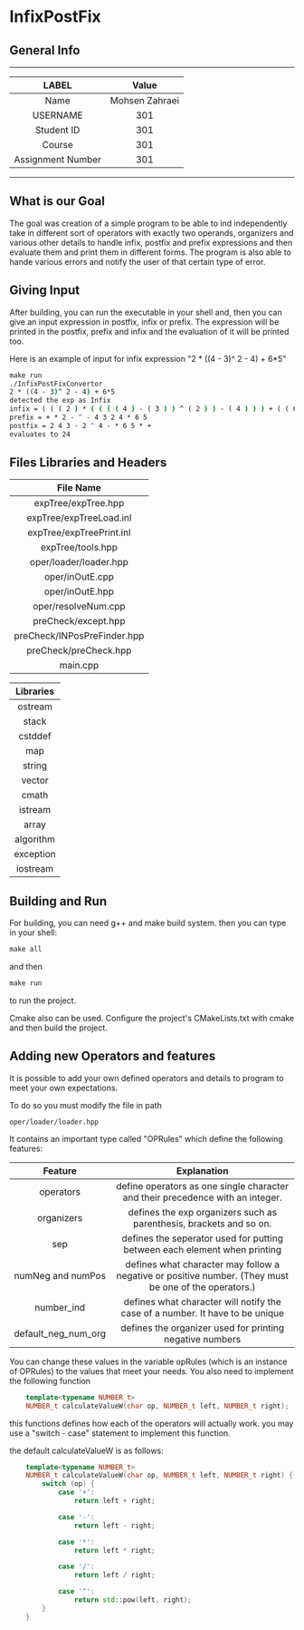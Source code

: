 # InfixPostFix


## General Info
___
|       LABEL       |     Value      |
|:-----------------:|:--------------:|
|       Name        | Mohsen Zahraei |
|     USERNAME      |      301       |
|    Student ID     |      301       |
|      Course       |      301       |
| Assignment Number |      301       |
____

## What is our Goal
The goal was creation of a simple program to be able to
ind independently take in different sort of operators with exactly
two operands, organizers and various other details to handle infix, postfix
 and prefix expressions and then evaluate them and print them in different
forms. The program is also able to hande various errors and notify the user
of that certain type of error.

## Giving Input
After building, you can run the executable in your
shell and, then you can give an input expression in
postfix, infix or prefix. The expression will be printed in
the postfix, prefix and infix and the evaluation of it
will be printed too.

Here is an example of input for infix expression "2 * ((4 - 3)^ 2 - 4) + 6*5"


``` cmd
make run
./InfixPostFixConvertor
2 * ((4 - 3)^ 2 - 4) + 6*5
detected the exp as Infix
infix = ( ( ( 2 ) * ( ( ( ( 4 ) - ( 3 ) ) ^ ( 2 ) ) - ( 4 ) ) ) + ( ( 6 ) * ( 5 ) ) ) 
prefix = + * 2 - ^ - 4 3 2 4 * 6 5 
postfix = 2 4 3 - 2 ^ 4 - * 6 5 * + 
evaluates to 24
```

## Files Libraries and Headers

|          File Name          |                                                                         
|:---------------------------:|
|     expTree/expTree.hpp     |                                            
|   expTree/expTreeLoad.inl   | 
|  expTree/expTreePrint.inl   |        
|      expTree/tools.hpp      |
|   oper/loader/loader.hpp    | 
|       oper/inOutE.cpp       |
|       oper/inOutE.hpp       |
|     oper/resolveNum.cpp     |
|     preCheck/except.hpp     |
| preCheck/INPosPreFinder.hpp |
|    preCheck/preCheck.hpp    |
|          main.cpp           |

| Libraries |                                                                         
|:---------:|
|  ostream  |                                            
|   stack   | 
|  cstddef  |        
|    map    |
|  string   | 
|  vector   |
|   cmath   |
|  istream  |
|   array   |
| algorithm |
| exception |
| iostream  |

## Building and Run

For building, you can need g++ and make build system.
then you can type in your shell:

``` cmd
make all
```

and then
``` cmd
make run
```
to run the project.

Cmake also can be used. Configure the project's CMakeLists.txt
with cmake and then build the project.

## Adding new Operators and features

It is possible to add your own defined operators and 
details to program to meet your own expectations.

To do so you must modify the file in path
```
oper/loader/loader.hpp
```
It contains an important type called "OPRules" which
define the following features:

|       Feature       |                                              Explanation                                              |
|:-------------------:|:-----------------------------------------------------------------------------------------------------:|
|      operators      |            define operators as one single character and their precedence with an integer.             |
|     organizers      |                  defines the exp organizers such as parenthesis, brackets and so on.                  |
|         sep         |               defines the seperator used for putting between each element when printing               |
|  numNeg and numPos  | defines what character may follow a negative or positive number. (They must be one of the operators.) |
|     number_ind      |             defines what character will notify the case of a number. It have to be unique             |
| default_neg_num_org |                       defines the organizer used for printing negative numbers                        |

You can change these values in the variable opRules (which is an instance of OPRules)
to the values that meet your needs. You also need to implement the following function

``` c++
    template<typename NUMBER_t>
    NUMBER_t calculateValueW(char op, NUMBER_t left, NUMBER_t right);
```

this functions defines how each of the operators will actually work.
you may use a "switch - case" statement to implement this function.

the default calculateValueW is as follows:
```c++
    template<typename NUMBER_t>
    NUMBER_t calculateValueW(char op, NUMBER_t left, NUMBER_t right) {
        switch (op) {
            case '+':
                return left + right;

            case '-':
                return left - right;

            case '*':
                return left * right;

            case '/':
                return left / right;

            case '^':
                return std::pow(left, right);
        }
    }
```
